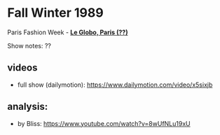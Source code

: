 # Fall Winter 1989

Paris Fashion Week - [**Le Globo, Paris (??)**](https://www.google.com/maps/place/Le+Globo/@48.8700972,2.3470027,13z/data=!4m5!3m4!1s0x0:0x5f1cbb75a3ce9338!8m2!3d48.8700759!4d2.3549535)

Show notes: ??

## videos
- full show (dailymotion): https://www.dailymotion.com/video/x5sixjb


## analysis:
- by Bliss: https://www.youtube.com/watch?v=8wUfNLu19xU
